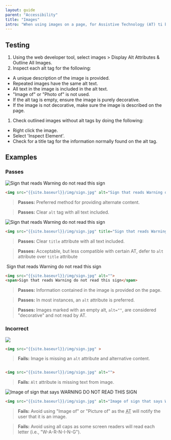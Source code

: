 ```yaml
---
layout: guide
parent: "Accessibility"
title: "Images"
intro: "When using images on a page, for Assistive Technology (AT) ti be able to recognize and read it, you must provide an alternate method for that content. This can be provided via a caption, alt tag, title tag, or aria label. If an image has text, all the text in the image must be provided in the alternate content. No matter which method is used, an alt or title tag must be provided, even if the tag is blank."
---
```



## Testing

1. Using the web developer tool, select images > Display Alt Attributes & Outline All Images.
1. Inspect each alt tag for the following:
  * A unique description of the image is provided.
  * Repeated images have the same alt text.
  * All text in the image is included in the alt text.
  * "Image of" or "Photo of" is not used.
  * If the alt tag is empty, ensure the image is purely decorative.
  * If the image is not decorative, make sure the image is described on the page.
1. Check outlined images without alt tags by doing the following:
  * Right click the image.
  * Select 'Inspect Element'.
  * Check for a title tag for the information normally found on the alt tag.

## Examples

### Passes

<div class="pb-preview">
  <img src="{{site.baseurl}}/img/sign.jpg" alt="Sign that reads Warning do not read this sign">
</div>

```html
<img src="{{site.baseurl}}/img/sign.jpg" alt="Sign that reads Warning do not read this sign">
```

> **Passes:** Preferred method for providing alternate content.

> **Passes:** Clear `alt` tag with all text included.

<div class="pb-preview">
  <img src="{{site.baseurl}}/img/sign.jpg" title="Sign that reads Warning do not read this sign">
</div>

```html
<img src="{{site.baseurl}}/img/sign.jpg" title="Sign that reads Warning do not read this sign">
```

> **Passes:** Clear `title` attribute with all text included.

> **Passes:** Acceptable, but less compatible with certain AT, defer to `alt` attribute over `title` attribute

<div class="pb-preview">
  <img src="{{site.baseurl}}/img/sign.jpg" alt="">
  <span>Sign that reads Warning do not read this sign</span>
</div>

```html
<img src="{{site.baseurl}}/img/sign.jpg" alt="">
<span>Sign that reads Warning do not read this sign</span>
```

> **Passes:** Information contained in the image is provided on the page.

> **Passes:** In most instances, an `alt` attribute is preferred.

> **Passes:** Images marked with an empty alt, `alt=""`, are considered "decorative" and not read by AT.


### Incorrect

<div class="pb-preview">
  <img src="{{site.baseurl}}/img/sign.jpg" >
</div>

```html
<img src="{{site.baseurl}}/img/sign.jpg" >
```

> **Fails:** Image is missing an `alt` attribute and alternative content.

<div class="pb-preview">
  <img src="{{site.baseurl}}/img/sign.jpg" alt="">
</div>

```html
<img src="{{site.baseurl}}/img/sign.jpg" alt="">
```

> **Fails:** `Alt` attribute is missing text from image.

<div class="pb-preview">
  <img src="{{site.baseurl}}/img/sign.jpg" alt="Image of sign that says WARNING DO NOT READ THIS SIGN">
</div>

```html
<img src="{{site.baseurl}}/img/sign.jpg" alt="Image of sign that says WARNING DO NOT READ THIS SIGN">
```

> **Fails:** Avoid using "Image of" or "Picture of" as the <abbr title="Assistive Technology">AT</abbr> will notify the user that it is an image.

> **Fails:** Avoid using all caps as some screen readers will read each letter (i.e., "W-A-R-N-I-N-G").
